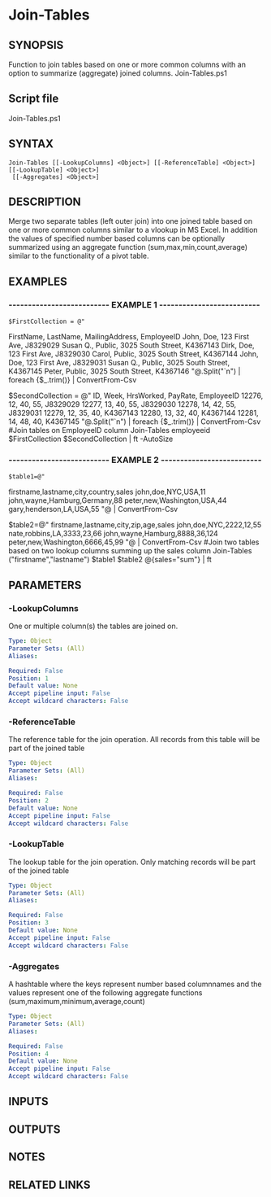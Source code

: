 # Join-Tables

## SYNOPSIS
Function to join tables based on one or more common columns with an option to summarize (aggregate) joined columns.
Join-Tables.ps1

## Script file
Join-Tables.ps1

## SYNTAX

```
Join-Tables [[-LookupColumns] <Object>] [[-ReferenceTable] <Object>] [[-LookupTable] <Object>]
 [[-Aggregates] <Object>]
```

## DESCRIPTION
Merge two separate tables (left outer join) into one joined table based on one or more common columns similar to a vlookup in MS Excel.
In addition the values of specified number based columns can be optionally summarized using 
an aggregate function (sum,max,min,count,average) similar to the functionality of a pivot table.

## EXAMPLES

### -------------------------- EXAMPLE 1 --------------------------
```
$FirstCollection = @"
```

FirstName,  LastName,   MailingAddress,    EmployeeID
  John,       Doe,        123 First Ave,     J8329029
  Susan Q.,   Public,     3025 South Street, K4367143
  Dirk,       Doe,        123 First Ave,     J8329030
  Carol,   Public,     3025 South Street, K4367144
  John,       Doe,        123 First Ave,     J8329031
  Susan Q.,   Public,     3025 South Street, K4367145
  Peter,   Public,     3025 South Street, K4367146
"@.Split("\`n") | foreach {$_.trim()} | ConvertFrom-Csv                          

 $SecondCollection = @"
  ID,    Week, HrsWorked,   PayRate,  EmployeeID
  12276, 12,   40,          55,       J8329029
  12277, 13,   40,          55,       J8329030
  12278, 14,   42,          55,       J8329031
  12279, 12,   35,          40,       K4367143
  12280, 13,   32,          40,       K4367144
  12281, 14,   48,          40,       K4367145
"@.Split("\`n") | foreach {$_.trim()} | ConvertFrom-Csv
#Join tables on EmployeeID column
Join-Tables employeeid $FirstCollection $SecondCollection | ft -AutoSize

### -------------------------- EXAMPLE 2 --------------------------
```
$table1=@"
```

firstname,lastname,city,country,sales
    john,doe,NYC,USA,11
    john,wayne,Hamburg,Germany,88
    peter,new,Washington,USA,44
    gary,henderson,LA,USA,55
"@ | ConvertFrom-Csv

$table2=@"
    firstname,lastname,city,zip,age,sales
    john,doe,NYC,2222,12,55
    nate,robbins,LA,3333,23,66
    john,wayne,Hamburg,8888,36,124
    peter,new,Washington,6666,45,99
"@ | ConvertFrom-Csv
#Join two tables based on two lookup columns summing up the sales column
Join-Tables ("firstname","lastname") $table1 $table2 @{sales="sum"} | ft

## PARAMETERS

### -LookupColumns
One or multiple column(s) the tables are joined on.

```yaml
Type: Object
Parameter Sets: (All)
Aliases: 

Required: False
Position: 1
Default value: None
Accept pipeline input: False
Accept wildcard characters: False
```

### -ReferenceTable
The reference table for the join operation.
All records from this table will be part of the joined table

```yaml
Type: Object
Parameter Sets: (All)
Aliases: 

Required: False
Position: 2
Default value: None
Accept pipeline input: False
Accept wildcard characters: False
```

### -LookupTable
The lookup table for the join operation.
Only matching records will be part of the joined table

```yaml
Type: Object
Parameter Sets: (All)
Aliases: 

Required: False
Position: 3
Default value: None
Accept pipeline input: False
Accept wildcard characters: False
```

### -Aggregates
A hashtable where the keys represent number based columnnames and the values represent one of the following 
aggregate functions (sum,maximum,minimum,average,count)

```yaml
Type: Object
Parameter Sets: (All)
Aliases: 

Required: False
Position: 4
Default value: None
Accept pipeline input: False
Accept wildcard characters: False
```

## INPUTS

## OUTPUTS

## NOTES

## RELATED LINKS

